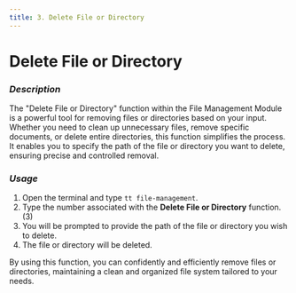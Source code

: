 ```yaml
---
title: 3. Delete File or Directory
---
```


# Delete File or Directory

### **_Description_**

The "Delete File or Directory" function within the File Management Module is a powerful tool for removing files or directories based on your input. Whether you need to clean up unnecessary files, remove specific documents, or delete entire directories, this function simplifies the process. It enables you to specify the path of the file or directory you want to delete, ensuring precise and controlled removal.

### **_Usage_**

1. Open the terminal and type `tt file-management`.
2. Type the number associated with the **Delete File or Directory** function. (3)
3. You will be prompted to provide the path of the file or directory you wish to delete.
4. The file or directory will be deleted.

By using this function, you can confidently and efficiently remove files or directories, maintaining a clean and organized file system tailored to your needs.
